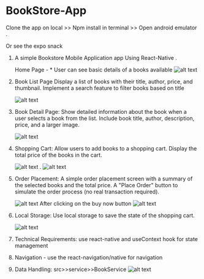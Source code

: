 # BookStore-App

Clone the app on local >> Npm install in terminal >> Open android emulator .

Or see the expo snack

1. A simple Bookstore Mobile Application app Using React-Native . 

    Home Page -
        * User can see basic details of a books available
    ![alt text](image-1.png)    

2. Book List Page 
    Display a list of books with their title, author, price, and thumbnail.
    Implement a search feature to filter books based on title

    ![alt text](image-2.png)

3. Book Detail Page:
    Show detailed information about the book when a user selects a book from the list.
    Include book title, author, description, price, and a larger image.

    ![alt text](image-3.png)

4. Shopping Cart:
    Allow users to add books to a shopping cart.
    Display the total price of the books in the cart.

    ![alt text](image-4.png)
    .
    ![alt text](image-5.png)

5. Order Placement:
    A simple order placement screen with a summary of the selected books and the total price.
    A "Place Order" button to simulate the order process (no real transaction required).

    ![alt text](image-6.png)
    After clicking on the buy now button
    ![alt text](image-7.png)

6. Local Storage:
    Use local storage to save the state of the shopping cart.

    ![alt text](image-8.png)

7. Technical Requirements:
    use react-native and useContext hook for state management
8. Navigation - use the react-navigation/native for navigation
9. Data Handling: src>>service>>BookService
    ![alt text](image-9.png)
 